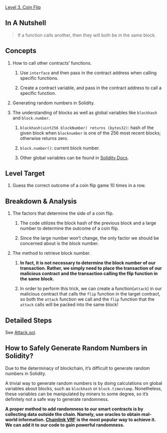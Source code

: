 [Level 3. Coin Flip](https://ethernaut.openzeppelin.com/level/3)

## In A Nutshell

> If a function calls another, then they will both be in the same block.

## Concepts

1. How to call other contracts’ functions.

    1. Use `interface` and then pass in the contract address when calling specific functions.
    
    2. Create a contract variable, and pass in the contract address to call a specific function.

2. Generating random numbers in Solidity.

3. The understanding of blocks as well as global variables like `blockhash` and `block.number`.

    1. `blockhash(uint256 blockNumber) returns (bytes32)`: hash of the given block when `blocknumber` is one of the 256 most recent blocks; otherwise returns zero.
    
    2. `block.number()`: current block number.
    
    3. Other global variables can be found in [Solidity Docs](https://docs.soliditylang.org/en/v0.8.19/units-and-global-variables.html).

## Level Target

1. Guess the correct outcome of a coin flip game 10 times in a row.

## Breakdown & Analysis

1. The factors that determine the side of a coin flip.

    1. The code utilizes the block hash of the previous block and a large number to determine the outcome of a coin flip.
    
    2. Since the large number won’t change, the only factor we should be concerned about is the block number.
    
2. The method to retrieve block number.

    1. **In fact, it is not necessary to determine the block number of our transaction. Rather, we simply need to place the transaction of our malicious contract and the transaction calling the flip function in the same block.**
    
    2. In order to perform this trick, we can create a function(`attack`) in our malicious contract that calls the `flip` function in the target contract, so both the `attack` function we call and the `flip` function that the `attack` calls will be packed into the same block!

## Detailed Steps

See [Attack.sol](https://github.com/timou0911/Ethernat-Solution-and-Explanation/blob/main/3.%20Coin%20Flip%20%E2%98%85%E2%98%85%E2%98%86%E2%98%86%E2%98%86/Attack.sol).

## How to Safely Generate Random Numbers in Solidity?

Due to the determinacy of blockchain, it’s difficult to generate random numbers in Solidity.

A trivial way to generate random numbers is by doing calculations on global variables about blocks, such as `blockhash` or `block.timestamp`. Nonetheless, these variables can be manipulated by miners to some degree, so it’s definitely not a safe way to generate randomness.

**A proper method to add randomness to our smart contracts is by collecting data outside the chain. Namely, use oracles to obtain real-world information. [Chainlink VRF](https://docs.chain.link/vrf/v2/subscription/examples/get-a-random-number) is the most popular way to achieve it. We can add it to our code to gain powerful randomness.**

